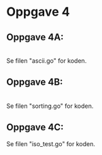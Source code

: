 <!DOCTYPE html>
<html>

<body>
	
# Oppgave 4

## Oppgave 4A:
<br>
Se filen "ascii.go" for koden. 
<br>

## Oppgave 4B:
<br>
Se filen "sorting.go" for koden. 
<br>

## Oppgave 4C:
Se filen "iso_test.go" for koden.



</body>
</html>
